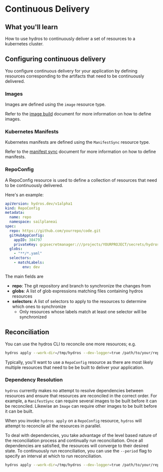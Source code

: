 # Continuous Delivery

## What you'll learn

How to use hydros to continuously deliver a set of resources to a kubernetes cluster.

## Configuring continuous delivery

You configure continuous delivery for your application by defining resources corresponding to the artifacts
that need to be continuously delivered.

### Images

Images are defined using the `image` resource type.  

Refer to the [image build](image_build.md) document for more information on how to define images.

### Kubernetes Manifests

Kubernetes manifests are defined using the `ManifestSync` resource type.

Refer to the [manifest sync](manifest_sync.md) document for more information on how to define manifests.

### RepoConfig

A RepoConfig resource is used to define a collection of resources that need to be continuously delivered. 

Here's an example:

```yaml
apiVersion: hydros.dev/v1alpha1
kind: RepoConfig
metadata:
  name: repo
  namespace: sailplaneai
spec:
  repo: https://github.com/yourrepo/code.git
  gitHubAppConfig:
    appID: 384797
    privateKey: gcpsecretmanager:///projects/YOURPROJECT/secrets/hydros-ghapp-key/versions/latest
  globs:
    - "**/*.yaml"
  selectors:
    - matchLabels:
        env: dev
```

The main fields are

* **repo**: The git repository and branch to synchronize the changes from
* **globs**: A list of glob expressions matching files containing hydros resources
* **selectors**: A list of selectors to apply to the resources to determine which ones to synchronize
  * Only resources whose labels match at least one selector will be synchronized 

## Reconciliation

You can use the hydros CLI to reconcile one more resources; e.g. 

```bash
hydros apply --work-dir=/tmp/hydros --dev-logger=true /path/to/your/repo_config.yaml
```

Typically, you'll want to use a `RepoConfig` resource as there are most likely multiple resources that need to be
be built to deliver your application.

### Dependency Resolution

`hydros` currently makes no attempt to resolve dependencies between resources and ensure that resources are reconciled
in the correct order. For example, a `ManifestSync` can require several images to be built before it can be reconciled.
Likewise an `Image` can require other images to be built before it can be built.

When you invoke `hydros apply` on a `RepoConfig` resource, `hydros` will attempt to reconcile all the resources in 
parallel.

To deal with dependencies, you take advantage of the level based nature of the reconciliation process and continually
run reconciliation. Once all dependencies are satisfied, the resources will converge to their desired state. To
continuously run reconciliation, you can use the `--period` flag to specify an interval at which to run reconciliation.

```bash
hydros apply --work-dir=/tmp/hydros --dev-logger=true /path/to/your/repo_config.yaml --period=5m
```
